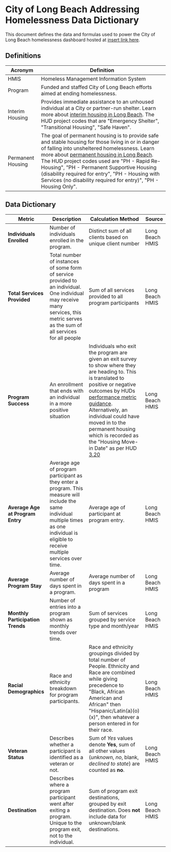 # City of Long Beach Addressing Homelessness Data Dictionary
This document defines the data and formulas used to power the City of Long Beach homelessness dashboard hosted at [insert link here](https://longbeach.gov "insert link here"). 

## Definitions
|  Acronym | Definition  |
| ------------ | ------------ |
| HMIS  | Homeless Management Information System  |
| Program  | Funded and staffed City of Long Beach efforts aimed at ending homelessness.   |
| Interim Housing  |  Provides immediate assistance to an unhoused individual at a City or partner-run shelter. Learn more about [interim housing in Long Beach](https://www.longbeach.gov/homelessness/homeless-services/#shelterbeds "interim housing in Long Beach").  The HUD project codes that are "Emergency Shelter", "Transitional Housing", "Safe Haven". |
| Permanent Housing | The goal of permanent housing is to provide safe and stable housing for those living in or in danger of falling into unsheltered homelessness.  Learn more about [permanent housing in Long Beach](https://www.longbeach.gov/homelessness/homeless-services/#permhousing "permanent housing in Long Beach"). The HUD project codes used are "PH - Rapid Re-Housing", "PH - Permanent Supportive Housing (disability required for entry", "PH - Housing with Services (no disability required for entry)", "PH - Housing Only".



## Data Dictionary

|  Metric | Description  | Calculation Method  | Source  |
| ------------ | ------------ | ------------ | ------------ |
| **Individuals Enrolled**  | Number of individuals enrolled in the program.  | Distinct sum of all clients based on unique client number  | Long Beach HMIS  |
| **Total Services Provided**  | Total number of instances of some form of service provided to an individual. One individual may receive many services, this metric serves as the sum of all services for all people  | Sum of all services provided to all program participants  | Long Beach HMIS  |
| **Program Success**  | An enrollment that ends with an individual in a more positive situation  | Individuals who exit the program are given an exit survey to show where they are heading to. This is translated to positive or negative outcomes by HUDs [performance metric guidance](https://files.hudexchange.info/resources/documents/System-Performance-Measure-7-Housing-Destination-Summary.pdf). Alternatively, an individual could have moved in to the permanent housing which is recorded as the "Housing Move-in Date" as per HUD [3.20](https://files.hudexchange.info/resources/documents/HMIS-Data-Standards-Manual.pdf)   | Long Beach HMIS 
|**Average Age at Program Entry** | Average age of program participant as they enter a program.  This measure will include the same individual multiple times as one individual is eligible to receive multiple services over time. | Average age of participant at program entry.  | Long Beach HMIS
|**Average Program Stay** | Average number of days spent in a program.  | Average number of days spent in a program | Long Beach HMIS
|**Monthly Participation Trends** | Number of entries into a program shown as monthly trends over time.  | Sum of services grouped by service type and month/year | Long Beach HMIS
|**Racial Demographics** | Race and ethnicity breakdown for program participants.   | Race and ethnicity groupings divided by total number of People. Ethnicity and Race are combined while giving precedence to "Black, African American and African" then "Hispanic/Latin(a)(o)(x)", then whatever a person entered in for their race. | Long Beach HMIS
|**Veteran Status** | Describes whether a participant is identified as a veteran or not.  | Sum of *Yes* values denote **Yes**, sum of all other values (*unknown*, *no*, blank, *declined to state*) are counted as **no**.  | Long Beach HMIS
|**Destination** | Describes where a program participant went after exiting a program. Unique to the program exit, not to the individual. | Sum of program exit destinations, grouped by exit destination. Does **not** include data for unknown/blank destinations. | Long Beach HMIS
